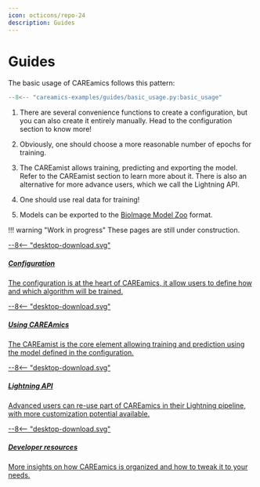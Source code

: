 ```yaml
---
icon: octicons/repo-24
description: Guides
---
```


# Guides

The basic usage of CAREamics follows this pattern:

```python title="CAREamics workflow"
--8<-- "careamics-examples/guides/basic_usage.py:basic_usage"
```

1. There are several convenience functions to create a configuration, but you can also
create it entirely manually. Head to the configuration section to know more!

2. Obviously, one should choose a more reasonable number of epochs for training.

3. The CAREamist allows training, predicting and exporting the model. Refer to the 
CAREamist section to learn more about it. There is also an alternative for more advance
users, which we call the Lightning API.

4. One should use real data for training!

5. Models can be exported to the [BioImage Model Zoo](https://bioimage.io/) format.


!!! warning "Work in progress"
    These pages are still under construction.
    

<div class="md-container secondary-section">
    <div class="g">
        <div class="section">
            <div class="component-wrapper" style="display: block;">
                <!-- New row -->
                <div class="responsive-grid">
                    <!-- Installation -->
                    <a class="card-wrapper" href="configuration">
                        <div class="card"> 
                            <div class="logo">
                                <span class="twemoji">
                                    --8<--  "desktop-download.svg"
                                </span>
                            </div>
                            <div class="card-content">
                                <h5>Configuration</h5>
                                <p>
                                    The configuration is at the heart of CAREamics, it 
                                    allow users to define how and which algorithm will be
                                    trained.
                                </p>
                            </div>
                        </div>
                    </a>
                    <!-- Installation -->
                    <a class="card-wrapper" href="usage">
                        <div class="card"> 
                            <div class="logo">
                                <span class="twemoji">
                                    --8<--  "desktop-download.svg"
                                </span>
                            </div>
                            <div class="card-content">
                                <h5>Using CAREAmics</h5>
                                <p>
                                    The CAREamist is the core element allowing training
                                    and prediction using the model defined in the configuration.
                                </p>
                            </div>
                        </div>
                    </a>
                </div>
                  <!-- New row -->
                <div class="responsive-grid">
                    <!-- Installation -->
                    <a class="card-wrapper" href="lightning_api">
                        <div class="card"> 
                            <div class="logo">
                                <span class="twemoji">
                                    --8<--  "desktop-download.svg"
                                </span>
                            </div>
                            <div class="card-content">
                                <h5>Lightning API</h5>
                                <p>
                                    Advanced users can re-use part of CAREamics in their
                                    Lightning pipeline, with more customization potential
                                    available.
                                </p>
                            </div>
                        </div>
                    </a>
                    <!-- Installation -->
                    <a class="card-wrapper" href="dev_resources">
                        <div class="card"> 
                            <div class="logo">
                                <span class="twemoji">
                                    --8<--  "desktop-download.svg"
                                </span>
                            </div>
                            <div class="card-content">
                                <h5>Developer resources</h5>
                                <p>
                                    More insights on how CAREamics is organized and how
                                    to tweak it to your needs.
                                </p>
                            </div>
                        </div>
                    </a>
                </div>
            </div>
        </div>
    </div>
</div>